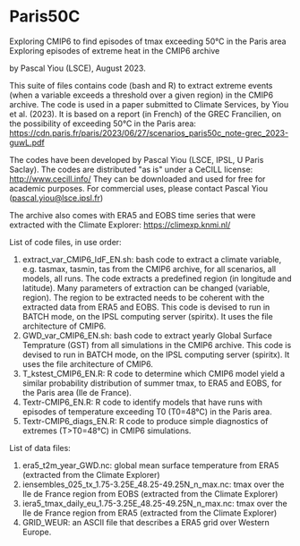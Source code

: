 # Paris50C
Exploring CMIP6 to find episodes of tmax exceeding 50°C in the Paris area
Exploring episodes of extreme heat in the CMIP6 archive

by Pascal Yiou (LSCE), August 2023.

This suite of files contains code (bash and R) to extract extreme events (when a variable exceeds a threshold over a given region) in the CMIP6 archive.
The code is used in a paper submitted to Climate Services, by Yiou et al. (2023). It is based on a report (in French) of the GREC Francilien, on the possibility of exceeding 50°C in the Paris area: https://cdn.paris.fr/paris/2023/06/27/scenarios_paris50c_note-grec_2023-guwL.pdf

The codes have been developed by Pascal Yiou (LSCE, IPSL, U Paris Saclay). The codes are distributed "as is" under a CeCILL license:
http://www.cecill.info/
They can be downloaded and used for free for academic purposes.
For commercial uses, please contact Pascal Yiou (pascal.yiou@lsce.ipsl.fr)

The archive also comes with ERA5 and EOBS time series that were extracted with
the Climate Explorer: https://climexp.knmi.nl/

List of code files, in use order:
1. extract_var_CMIP6_IdF_EN.sh: bash code to extract a climate variable, e.g. tasmax, tasmin, tas from the CMIP6 archive, for all scenarios, all models, all runs. The code extracts a predefined region (in longitude and latitude). Many parameters of extraction can be changed (variable, region). The region to be extracted needs to be coherent with the extracted data from ERA5 and EOBS. This code is devised to run in BATCH mode, on the IPSL computing server (spiritx). It uses the file architecture of CMIP6.
2. GWD_var_CMIP6_EN.sh: bash code to extract yearly Global Surface Temprature (GST) from all simulations in the CMIP6 archive. This code is devised to run in BATCH mode, on the IPSL computing server (spiritx).  It uses the file architecture of CMIP6.
3. T_kstest_CMIP6_EN.R: R code to determine which CMIP6 model yield a similar probability distribution of summer tmax, to ERA5 and EOBS, for the Paris area (Ile de France).
4. Textr-CMIP6_EN.R: R code to identify models that have runs with episodes of temperature exceeding T0 (T0=48°C) in the Paris area.
5. Textr-CMIP6_diags_EN.R: R code to produce simple diagnostics of extremes (T>T0=48°C) in CMIP6 simulations.

List of data files:
1. era5_t2m_year_GWD.nc: global mean surface temperature from ERA5 (extracted from the Climate Explorer)
2. iensembles_025_tx_1.75-3.25E_48.25-49.25N_n_max.nc: tmax over the Ile de France region from EOBS (extracted from the Climate Explorer)
3. iera5_tmax_daily_eu_1.75-3.25E_48.25-49.25N_n_max.nc: tmax over the Ile de France region from ERA5 (extracted from the Climate Explorer)
4. GRID_WEUR: an ASCII file that describes a ERA5 grid over Western Europe.
